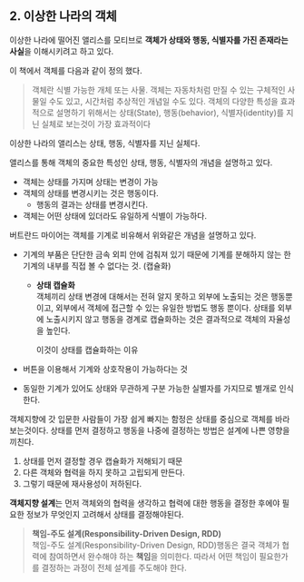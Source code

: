 ## 2. 이상한 나라의 객체

이상한 나라에 떨어진 앨리스를 모티브로 **객체가 상태와 행동, 식별자를 가진 존재라는 사실**을 이해시키려고 하고 있다.

이 책에서 객체를 다음과 같이 정의 했다.

> 객체란 식별 가능한 개체 또는 사물.
객체는 자동차처럼 만질 수 있는 구체적인 사물일 수도 있고, 시간처럼 추상적인 개념일 수도 있다.
객체의 다양한 특성을 효과적으로 설명하기 위해서는 상태(State), 행동(behavior), 식별자(identity)를 지닌 실체로 보는것이 가장 효과적이다

이상한 나라의 앨리스는 상태, 행동, 식별자를 지닌 실체다.

앨리스를 통해 객체의 중요한 특성인 상태, 행동, 식별자의 개념을 설명하고 있다.

- 객체는 상태를 가지며 상태는 변경이 가능
- 객체의 상태를 변경시키는 것은 행동이다.
    - 행동의 결과는 상태를 변경시킨다.
- 객체는 어떤 상태에 있더라도 유일하게 식별이 가능하다.

버트란드 마이어는 객체를 기계로 비유해서 위와같은 개념을 설명하고 있다.

- 기계의 부품은 단단한 금속 외피 안에 검춰져 있기 때문에 기계를 분해하지 않는 한 기계의 내부를 직접 볼 수 없다는 것. (캡슐화)
  
  - **상태 캡슐화**
    <br>
    객체끼리 상태 변경에 대해서는 전혀 알지 못하고 외부에 노출되는 것은 행동뿐이고, 외부에서 객체에 접근할 수 있는 유일한 방법도 행동 뿐이다. 상태를 외부에 노출시키지 않고 행동을 경계로 캡슐화하는 것은 결과적으로 객체의 자율성을 높인다.
    
    이것이 상태를 캡슐화하는 이유
  
- 버튼을 이용해서 기계와 상호작용이 가능하다는 것
- 동일한 기계가 있어도 상태와 무관하게 구분 가능한 실별자를 가지므로 별개로 인식한다.

객체지향에 갓 입문한 사람들이 가장 쉽게 빠지는 함정은 상태를 중심으로 객체를 바라 보는것이다.
상태를 먼저 결정하고 행동을 나중에 결정하는 방법은 설계에 나쁜 영향을 끼친다.

1. 상태를 먼저 결정할 경우 캡슐화가 저해되기 때문
2. 다른 객체와 협력을 하지 못하고 고립되게 만든다.
3. 그렇기 때문에 재사용성이 저하된다.

**객체지향 설계**는 먼저 객체와의 협력을 생각하고 협력에 대한 행동을 결정한 후에야 필요한 정보가 무엇인지 고려해서 상태를 결정해야된다.

> **책임-주도 설계(Responsibility-Driven Design, RDD)**
> </br>
> 책임-주도 설계(Responsibility-Driven Design, RDD)행동은 결국 객체가 협력에 참여하면서 완수해야 하는 **책임**을 의미한다. 따라서 어떤 책임이 필요한가를 결정하는 과정이 전체 설계를 주도해야 한다.